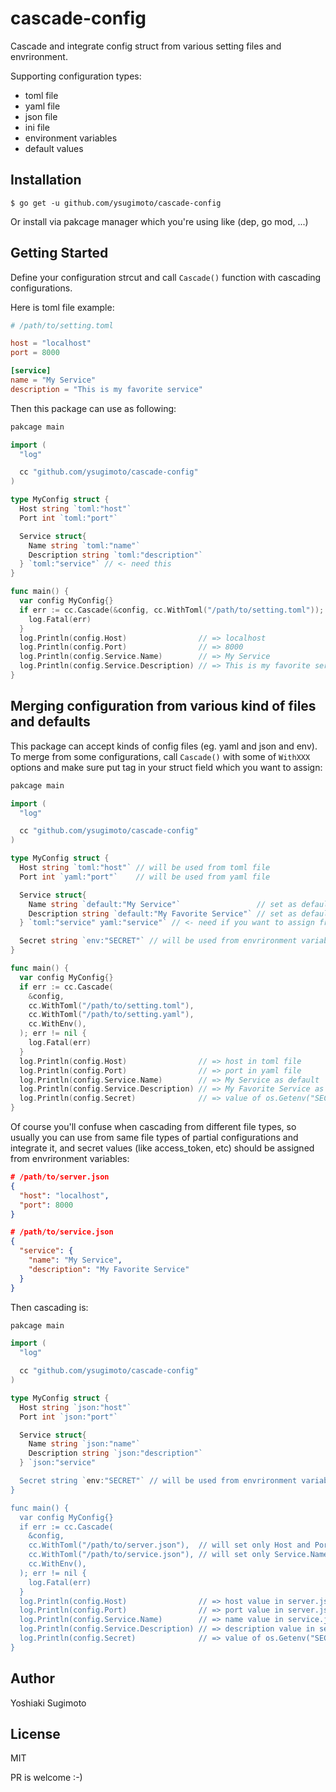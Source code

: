 # cascade-config

Cascade and integrate config struct from various setting files and envrironment.

Supporting configuration types:

- toml file
- yaml file
- json file
- ini file
- environment variables
- default values

## Installation

```
$ go get -u github.com/ysugimoto/cascade-config
```

Or install via pakcage manager which you're using like (dep, go mod, ...)

## Getting Started

Define your configuration strcut and call `Cascade()` function with cascading configurations.

Here is toml file example:

```toml
# /path/to/setting.toml

host = "localhost"
port = 8000

[service]
name = "My Service"
description = "This is my favorite service"
```

Then this package can use as following:

```Go
pakcage main

import (
  "log"

  cc "github.com/ysugimoto/cascade-config"
)

type MyConfig struct {
  Host string `toml:"host"`
  Port int `toml:"port"`

  Service struct{
    Name string `toml:"name"`
    Description string `toml:"description"`
  } `toml:"service"` // <- need this
}

func main() {
  var config MyConfig{}
  if err := cc.Cascade(&config, cc.WithToml("/path/to/setting.toml")); err != nil {
    log.Fatal(err)
  }
  log.Println(config.Host)                // => localhost
  log.Println(config.Port)                // => 8000
  log.Println(config.Service.Name)        // => My Service
  log.Println(config.Service.Description) // => This is my favorite service
}
```

## Merging configuration from various kind of files and defaults

This package can accept kinds of config files (eg. yaml and json and env).
To merge from some configurations, call `Cascade()` with some of `WithXXX` options and make sure put tag in your struct field which you want to assign:

```Go
pakcage main

import (
  "log"

  cc "github.com/ysugimoto/cascade-config"
)

type MyConfig struct {
  Host string `toml:"host"` // will be used from toml file
  Port int `yaml:"port"`    // will be used from yaml file

  Service struct{
    Name string `default:"My Service"`                 // set as default
    Description string `default:"My Favorite Service"` // set as default
  } `toml:"service" yaml:"service"` // <- need if you want to assign from multiple files

  Secret string `env:"SECRET"` // will be used from envrironment variable
}

func main() {
  var config MyConfig{}
  if err := cc.Cascade(
    &config,
    cc.WithToml("/path/to/setting.toml"),
    cc.WithToml("/path/to/setting.yaml"),
    cc.WithEnv(),
  ); err != nil {
    log.Fatal(err)
  }
  log.Println(config.Host)                // => host in toml file
  log.Println(config.Port)                // => port in yaml file 
  log.Println(config.Service.Name)        // => My Service as default
  log.Println(config.Service.Description) // => My Favorite Service as default
  log.Println(config.Secret)              // => value of os.Getenv("SECRET")
}
```

Of course you'll confuse when cascading from different file types, so usually you can use from same file types of partial configurations and integrate it, and secret values (like access_token, etc) should be assigned from envrironment variables:

```json
# /path/to/server.json
{
  "host": "localhost",
  "port": 8000
}

# /path/to/service.json
{
  "service": {
    "name": "My Service",
    "description": "My Favorite Service"
  }
}
```

Then cascading is:

```Go
pakcage main

import (
  "log"

  cc "github.com/ysugimoto/cascade-config"
)

type MyConfig struct {
  Host string `json:"host"`
  Port int `json:"port"`

  Service struct{
    Name string `json:"name"`
    Description string `json:"description"`
  } `json:"service"

  Secret string `env:"SECRET"` // will be used from envrironment variable
}

func main() {
  var config MyConfig{}
  if err := cc.Cascade(
    &config,
    cc.WithToml("/path/to/server.json"),  // will set only Host and Port
    cc.WithToml("/path/to/service.json"), // will set only Service.Name and Service.Description
    cc.WithEnv(),
  ); err != nil {
    log.Fatal(err)
  }
  log.Println(config.Host)                // => host value in server.json
  log.Println(config.Port)                // => port value in server.json
  log.Println(config.Service.Name)        // => name value in service.json
  log.Println(config.Service.Description) // => description value in service.json
  log.Println(config.Secret)              // => value of os.Getenv("SECRET")
}
```

## Author

Yoshiaki Sugimoto

## License

MIT



PR is welcome :-)
